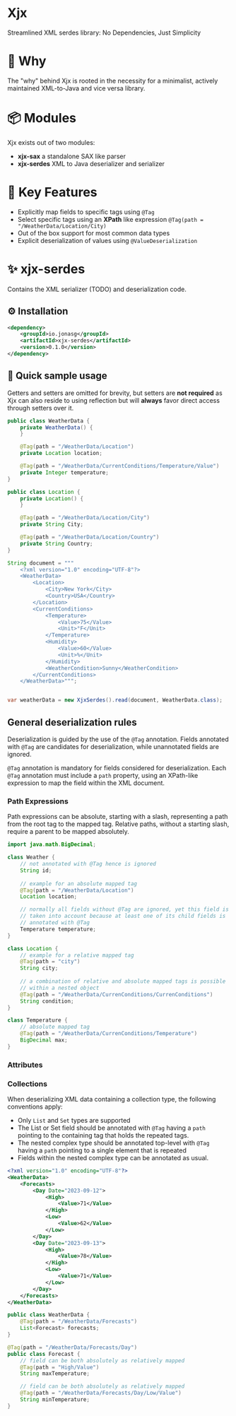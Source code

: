 # Xjx 
Streamlined XML serdes library: No Dependencies, Just Simplicity

# 🤔 Why
The "why" behind Xjx is rooted in the necessity for a minimalist, actively maintained XML-to-Java and vice versa library. 

# 📦 Modules
Xjx exists out of two modules:
- **xjx-sax** a standalone SAX like parser
- **xjx-serdes** XML to Java deserializer and serializer

# 🔑 Key Features
- Explicitly map fields to specific tags using `@Tag`
- Select specific tags using an **XPath** like expression `@Tag(path = "/WeatherData/Location/City)`
- Out of the box support for most common data types
- Explicit deserialization of values using `@ValueDeserialization`

# ✨ xjx-serdes

Contains the XML serializer (TODO) and deserialization code.

## ⚙️ Installation

```xml
<dependency>
    <groupId>io.jonasg</groupId>
    <artifactId>xjx-serdes</artifactId>
    <version>0.1.0</version>
</dependency>
```

## 🔆 Quick sample usage
Getters and setters are omitted for brevity, 
but setters are **not required** as Xjx can also reside to using reflection
but will **always** favor direct access through setters over it.
```java
public class WeatherData {
    private WeatherData() {
    }

    @Tag(path = "/WeatherData/Location")
    private Location location;

    @Tag(path = "/WeatherData/CurrentConditions/Temperature/Value")
    private Integer temperature;
}

public class Location {
    private Location() {
    }

    @Tag(path = "/WeatherData/Location/City")
    private String City;

    @Tag(path = "/WeatherData/Location/Country")
    private String Country;
}
```

```java
String document = """
    <?xml version="1.0" encoding="UTF-8"?>
    <WeatherData>
        <Location>
            <City>New York</City>
            <Country>USA</Country>
        </Location>
        <CurrentConditions>
            <Temperature>
                <Value>75</Value>
                <Unit>°F</Unit>
            </Temperature>
            <Humidity>
                <Value>60</Value>
                <Unit>%</Unit>
            </Humidity>
            <WeatherCondition>Sunny</WeatherCondition>
        </CurrentConditions>
    </WeatherData>""";


var weatherData = new XjxSerdes().read(document, WeatherData.class);
```
## General deserialization rules
Deserialization is guided by the use of the `@Tag` annotation. Fields annotated with `@Tag` are candidates for deserialization, while unannotated fields are ignored.

`@Tag` annotation is mandatory for fields considered for deserialization. 
Each `@Tag` annotation must include a `path` property, using an XPath-like expression to map the field within the XML document.

### Path Expressions

Path expressions can be absolute, starting with a slash, representing a path from the root tag to the mapped tag.
Relative paths, without a starting slash, require a parent to be mapped absolutely.

```java
import java.math.BigDecimal;

class Weather {
    // not annotated with @Tag hence is ignored
    String id;
    
    // example for an absolute mapped tag
    @Tag(path = "/WeatherData/Location") 
    Location location;

    // normally all fields without @Tag are ignored, yet this field is 
    // taken into account because at least one of its child fields is
    // annotated with @Tag
    Temperature temperature;
}

class Location {
    // example for a relative mapped tag
    @Tag(path = "city")
    String city;
    
    // a combination of relative and absolute mapped tags is possible
    // within a nested object
    @Tag(path = "/WeatherData/CurrenConditions/CurrenConditions")
    String condition;
}

class Temperature {
    // absolute mapped tag
    @Tag(path = "/WeatherData/CurrenConditions/Temperature")
    BigDecimal max;
}
```

### Attributes


### Collections
When deserializing XML data containing a collection type, the following conventions apply:

- Only `List` and `Set` types are supported
- The List or Set field should be annotated with `@Tag` having a `path` pointing to the containing tag that holds the repeated tags.
- The nested complex type should be annotated top-level with `@Tag` having a `path` pointing to a single element that is repeated
- Fields within the nested complex type can be annotated as usual.

```xml
<?xml version="1.0" encoding="UTF-8"?>
<WeatherData>
    <Forecasts>
        <Day Date="2023-09-12">
            <High>
                <Value>71</Value>
            </High>
            <Low>
                <Value>62</Value>
            </Low>
        </Day>
        <Day Date="2023-09-13">
            <High>
                <Value>78</Value>
            </High>
            <Low>
                <Value>71</Value>
            </Low>
        </Day>
    </Forecasts>
</WeatherData>
```

```java
public class WeatherData {
    @Tag(path = "/WeatherData/Forecasts")
    List<Forecast> forecasts;
}

@Tag(path = "/WeatherData/Forecasts/Day")
public class Forecast {
    // field can be both absolutely as relatively mapped
    @Tag(path = "High/Value")
    String maxTemperature;

    // field can be both absolutely as relatively mapped
    @Tag(path = "/WeatherData/Forecasts/Day/Low/Value")
    String minTemperature;
}
```
